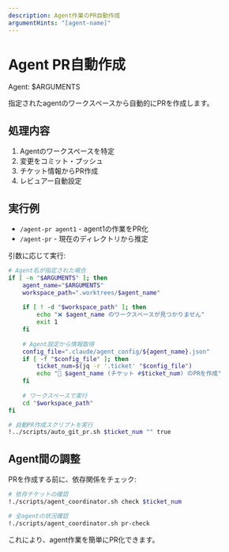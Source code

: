 ```yaml
---
description: Agent作業のPR自動作成
argumentHints: "[agent-name]"
---
```


# Agent PR自動作成

Agent: $ARGUMENTS

指定されたagentのワークスペースから自動的にPRを作成します。

## 処理内容

1. Agentのワークスペースを特定
2. 変更をコミット・プッシュ
3. チケット情報からPR作成
4. レビュアー自動設定

## 実行例
- `/agent-pr agent1` - agent1の作業をPR化
- `/agent-pr` - 現在のディレクトリから推定

引数に応じて実行:

```bash
# Agent名が指定された場合
if [ -n "$ARGUMENTS" ]; then
    agent_name="$ARGUMENTS"
    workspace_path=".worktrees/$agent_name"
    
    if [ ! -d "$workspace_path" ]; then
        echo "❌ $agent_name のワークスペースが見つかりません"
        exit 1
    fi
    
    # Agent設定から情報取得
    config_file=".claude/agent_config/${agent_name}.json"
    if [ -f "$config_file" ]; then
        ticket_num=$(jq -r '.ticket' "$config_file")
        echo "🤖 $agent_name (チケット #$ticket_num) のPRを作成"
    fi
    
    # ワークスペースで実行
    cd "$workspace_path"
fi

# 自動PR作成スクリプトを実行
!../scripts/auto_git_pr.sh $ticket_num "" true
```

## Agent間の調整

PRを作成する前に、依存関係をチェック:

```bash
# 依存チケットの確認
!./scripts/agent_coordinator.sh check $ticket_num

# 全agentの状況確認
!./scripts/agent_coordinator.sh pr-check
```

これにより、agent作業を簡単にPR化できます。
